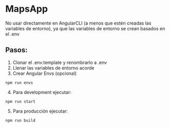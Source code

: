 # MapsApp

No usar directamente en AngularCLI (a menos que estén creadas las variables de entorno), ya que las variables de entorno se crean basados en el .env

## Pasos:

1. Clonar el .env.template y renombrarlo a .env
2. Llenar las variables de entorno acorde
3. Crear Angular Envs (opcional)

```
npm run envs
```

4. Para development ejecutar:

```
npm run start
```

5. Para producción ejecutar:
```
npm run build
```
